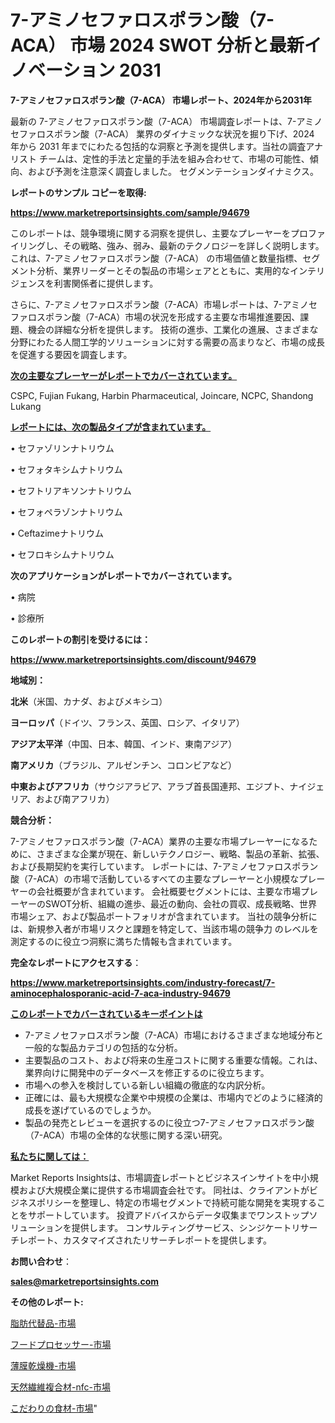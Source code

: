 # 7-アミノセファロスポラン酸（7-ACA） 市場 2024 SWOT 分析と最新イノベーション 2031

<strong>7-アミノセファロスポラン酸（7-ACA） 市場レポート、2024年から2031年</strong>

最新の 7-アミノセファロスポラン酸（7-ACA） 市場調査レポートは、7-アミノセファロスポラン酸（7-ACA） 業界のダイナミックな状況を掘り下げ、2024 年から 2031 年までにわたる包括的な洞察と予測を提供します。当社の調査アナリスト チームは、定性的手法と定量的手法を組み合わせて、市場の可能性、傾向、および予測を注意深く調査しました。 セグメンテーションダイナミクス。



<strong>レポートのサンプル コピーを取得:</strong> <a href=https://www.marketreportsinsights.com/sample/94679>

<strong><u>https://www.marketreportsinsights.com/sample/94679</u></strong></a>

このレポートは、競争環境に関する洞察を提供し、主要なプレーヤーをプロファイリングし、その戦略、強み、弱み、最新のテクノロジーを詳しく説明します。 これは、7-アミノセファロスポラン酸（7-ACA） の市場価値と数量指標、セグメント分析、業界リーダーとその製品の市場シェアとともに、実用的なインテリジェンスを利害関係者に提供します。

さらに、7-アミノセファロスポラン酸（7-ACA）市場レポートは、7-アミノセファロスポラン酸（7-ACA）市場の状況を形成する主要な市場推進要因、課題、機会の詳細な分析を提供します。 技術の進歩、工業化の進展、さまざまな分野にわたる人間工学的ソリューションに対する需要の高まりなど、市場の成長を促進する要因を調査します。



<strong><u>次の主要なプレーヤーがレポートでカバーされています。</u></strong>

CSPC, Fujian Fukang, Harbin Pharmaceutical, Joincare, NCPC, Shandong Lukang



<strong><u><b>レポートには、次の製品タイプが含まれています。</b></u></strong>

• セファゾリンナトリウム

• セフォタキシムナトリウム

• セフトリアキソンナトリウム

• セフォペラゾンナトリウム

• Ceftazimeナトリウム

• セフロキシムナトリウム



<strong><b>次のアプリケーションがレポートでカバーされています。</b></strong>

• 病院

• 診療所



<strong><b>このレポートの割引を受けるには：</b></strong><a href=https://www.marketreportsinsights.com/discount/94679>

<strong><u>https://www.marketreportsinsights.com/discount/94679</u></strong></a>



<strong>地域別：</strong>



<strong>北米</strong>（米国、カナダ、およびメキシコ）



<strong>ヨーロッパ</strong>（ドイツ、フランス、英国、ロシア、イタリア）



<strong>アジア太平洋</strong>（中国、日本、韓国、インド、東南アジア）



<strong>南アメリカ</strong>（ブラジル、アルゼンチン、コロンビアなど）



<strong>中東およびアフリカ</strong>（サウジアラビア、アラブ首長国連邦、エジプト、ナイジェリア、および南アフリカ）



<strong>競合分析：</strong>

7-アミノセファロスポラン酸（7-ACA）業界の主要な市場プレーヤーになるために、さまざまな企業が現在、新しいテクノロジー、戦略、製品の革新、拡張、および長期契約を実行しています。 レポートには、7-アミノセファロスポラン酸（7-ACA）の市場で活動しているすべての主要なプレーヤーと小規模なプレーヤーの会社概要が含まれています。 会社概要セグメントには、主要な市場プレーヤーのSWOT分析、組織の進歩、最近の動向、会社の買収、成長戦略、世界市場シェア、および製品ポートフォリオが含まれています。 当社の競争分析には、新規参入者が市場リスクと課題を特定して、当該市場の競争力 のレベルを測定するのに役立つ洞察に満ちた情報も含まれています。



<strong>完全なレポートにアクセスする</strong>：

<a href=https://www.marketreportsinsights.com/industry-forecast/7-aminocephalosporanic-acid-7-aca-industry-94679>

<strong><u>https://www.marketreportsinsights.com/industry-forecast/7-aminocephalosporanic-acid-7-aca-industry-94679</u></strong></a>



<strong><u><b>このレポートでカバーされているキーポイントは</b></u></strong>
<ul>
  <li>7-アミノセファロスポラン酸（7-ACA）市場におけるさまざまな地域分布と一般的な製品カテゴリの包括的な分析。</li>
  <li>主要製品のコスト、および将来の生産コストに関する重要な情報。これは、業界向けに開発中のデータベースを修正するのに役立ちます。</li>
  <li>市場への参入を検討している新しい組織の徹底的な内訳分析。</li>
  <li>正確には、最も大規模な企業や中規模の企業は、市場内でどのように経済的成長を遂げているのでしょうか。</li>
  <li>製品の発売とレビューを選択するのに役立つ7-アミノセファロスポラン酸（7-ACA）市場の全体的な状態に関する深い研究。</li>
</ul>


<strong><u><b>私たちに関しては：</b></u></strong>

Market Reports Insightsは、市場調査レポートとビジネスインサイトを中小規模および大規模企業に提供する市場調査会社です。 同社は、クライアントがビジネスポリシーを整理し、特定の市場セグメントで持続可能な開発を実現することをサポートしています。 投資アドバイスからデータ収集までワンストップソリューションを提供します。 コンサルティングサービス、シンジケートリサーチレポート、カスタマイズされたリサーチレポートを提供します。



<strong><b>お問い合わせ</b></strong>：

<a href=mailto:sales@marketreportsinsights.com>

<strong><u>sales@marketreportsinsights.com</u></strong></a>



<strong>その他のレポート:</strong>

<a href=https://www.linkedin.com/pulse/脂肪代替品-市場-2023-推進要因と成長機会-2030-trendsetters-testimonials-360-anal-jsavf/>脂肪代替品-市場</a>

<a href=https://www.linkedin.com/pulse/フードプロセッサー-市場-2023-収益と成長ドライバー-2030-pr-news-hub-uswmf/>フードプロセッサー-市場</a>

<a href=https://www.linkedin.com/pulse/薄膜乾燥機-市場-2023-swot-分析と最新イノベーション-2030-hkjlf/>薄膜乾燥機-市場</a>

<a href=https://www.linkedin.com/pulse/天然繊維複合材-nfc-市場-2023-最新の-cagr-および成長分析-3iolf/>天然繊維複合材-nfc-市場</a>

<a href=https://www.linkedin.com/pulse/こだわりの食材-市場-2023-推進要因と成長機会-2030-analytics-achievers-24-analysis-d5kuc/>こだわりの食材-市場</a>"

